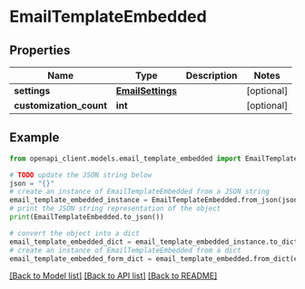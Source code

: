 # EmailTemplateEmbedded


## Properties

Name | Type | Description | Notes
------------ | ------------- | ------------- | -------------
**settings** | [**EmailSettings**](EmailSettings.md) |  | [optional] 
**customization_count** | **int** |  | [optional] 

## Example

```python
from openapi_client.models.email_template_embedded import EmailTemplateEmbedded

# TODO update the JSON string below
json = "{}"
# create an instance of EmailTemplateEmbedded from a JSON string
email_template_embedded_instance = EmailTemplateEmbedded.from_json(json)
# print the JSON string representation of the object
print(EmailTemplateEmbedded.to_json())

# convert the object into a dict
email_template_embedded_dict = email_template_embedded_instance.to_dict()
# create an instance of EmailTemplateEmbedded from a dict
email_template_embedded_form_dict = email_template_embedded.from_dict(email_template_embedded_dict)
```
[[Back to Model list]](../README.md#documentation-for-models) [[Back to API list]](../README.md#documentation-for-api-endpoints) [[Back to README]](../README.md)


